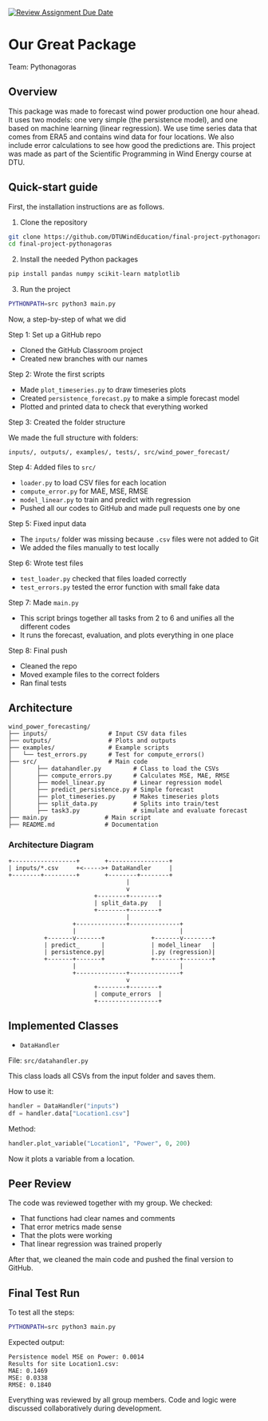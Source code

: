 [![Review Assignment Due Date](https://classroom.github.com/assets/deadline-readme-button-22041afd0340ce965d47ae6ef1cefeee28c7c493a6346c4f15d667ab976d596c.svg)](https://classroom.github.com/a/zjSXGKeR)

# Our Great Package

Team: Pythonagoras

## Overview

This package was made to forecast wind power production one hour ahead. It uses two models: one very simple (the persistence model), and one based on machine learning (linear regression). 
We use time series data that comes from ERA5 and contains wind data for four locations. We also include error calculations to see how good the predictions are. This project was made as part of the Scientific Programming in Wind Energy course at DTU.

## Quick-start guide

First, the installation instructions are as follows.

1. Clone the repository
 
```bash
git clone https://github.com/DTUWindEducation/final-project-pythonagoras.git
cd final-project-pythonagoras
```

2. Install the needed Python packages

```bash
pip install pandas numpy scikit-learn matplotlib
```

3. Run the project

```bash
PYTHONPATH=src python3 main.py
```

Now, a step-by-step of what we did

Step 1: Set up a GitHub repo

- Cloned the GitHub Classroom project
- Created new branches with our names

Step 2: Wrote the first scripts

- Made `plot_timeseries.py` to draw timeseries plots
- Created `persistence_forecast.py` to make a simple forecast model
- Plotted and printed data to check that everything worked

Step 3: Created the folder structure

We made the full structure with folders:

```
inputs/, outputs/, examples/, tests/, src/wind_power_forecast/
```

Step 4: Added files to `src/`

- `loader.py` to load CSV files for each location
- `compute_error.py` for MAE, MSE, RMSE
- `model_linear.py` to train and predict with regression
- Pushed all our codes to GitHub and made pull requests one by one

Step 5: Fixed input data

- The `inputs/` folder was missing because `.csv` files were not added to Git
- We added the files manually to test locally

Step 6: Wrote test files

- `test_loader.py` checked that files loaded correctly
- `test_errors.py` tested the error function with small fake data

Step 7: Made `main.py`

- This script brings together all tasks from 2 to 6 and unifies all the different codes
- It runs the forecast, evaluation, and plots everything in one place

Step 8: Final push

- Cleaned the repo
- Moved example files to the correct folders
- Ran final tests

## Architecture

```
wind_power_forecasting/
├── inputs/                 # Input CSV data files
├── outputs/                # Plots and outputs
├── examples/               # Example scripts
│   └── test_errors.py      # Test for compute_errors()
├── src/                    # Main code
│       ├── datahandler.py         # Class to load the CSVs
│       ├── compute_errors.py      # Calculates MSE, MAE, RMSE
│       ├── model_linear.py        # Linear regression model
│       ├── predict_persistence.py # Simple forecast
│       ├── plot_timeseries.py     # Makes timeseries plots
│       ├── split_data.py          # Splits into train/test
│       ├── task3.py               # simulate and evaluate forecast
├── main.py                # Main script
├── README.md              # Documentation
```

### Architecture Diagram

```text
+------------------+       +-----------------+
| inputs/*.csv     +<----->+ DataHandler     |
+--------+---------+       +--------+--------+
                                 |
                                 v
                        +--------+--------+
                        | split_data.py   |
                        +--------+--------+
                                 |
                  +--------------+--------------+
                  |                             |
          +-------v-------+             +-------v--------+
          | predict_      |             | model_linear   |
          | persistence.py|             |.py (regression)|
          +-------+-------+             +-------+--------+
                  |                             |
                  +--------------+--------------+
                                 v
                        +--------+--------+
                        | compute_errors  |
                        +-----------------+
```

##  Implemented Classes

- `DataHandler`

File: `src/datahandler.py`

This class loads all CSVs from the input folder and saves them.

How to use it:

```python
handler = DataHandler("inputs")
df = handler.data["Location1.csv"]
```

Method:

```python
handler.plot_variable("Location1", "Power", 0, 200)
```

Now it plots a variable from a location.


## Peer Review

The code was reviewed together with my group. We checked:

- That functions had clear names and comments
- That error metrics made sense
- That the plots were working
- That linear regression was trained properly

After that, we cleaned the main code and pushed the final version to GitHub.

## Final Test Run

To test all the steps:

```bash
PYTHONPATH=src python3 main.py
```

Expected output:

```
Persistence model MSE on Power: 0.0014
Results for site Location1.csv:
MAE: 0.1469
MSE: 0.0338
RMSE: 0.1840
```

Everything was reviewed by all group members. Code and logic were discussed collaboratively during development.


